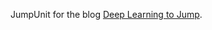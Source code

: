 JumpUnit for the 
blog [Deep Learning to Jump](https://towardsdatascience.com/deep-learning-to-jump-e507103ab8d3).
